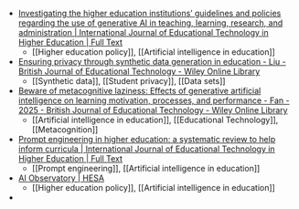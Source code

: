 - [Investigating the higher education institutions’ guidelines and policies regarding the use of generative AI in teaching, learning, research, and administration | International Journal of Educational Technology in Higher Education | Full Text](https://educationaltechnologyjournal.springeropen.com/articles/10.1186/s41239-025-00507-3)
	- [[Higher education policy]], [[Artificial intelligence in education]]
- [Ensuring privacy through synthetic data generation in education - Liu - British Journal of Educational Technology - Wiley Online Library](https://bera-journals.onlinelibrary.wiley.com/doi/abs/10.1111/bjet.13576?campaign=wolearlyview)
	- [[Synthetic data]], [[Student privacy]], [[Data sets]]
- [Beware of metacognitive laziness: Effects of generative artificial intelligence on learning motivation, processes, and performance - Fan - 2025 - British Journal of Educational Technology - Wiley Online Library](https://bera-journals.onlinelibrary.wiley.com/doi/abs/10.1111/bjet.13544?campaign=woletoc)
	- [[Artificial intelligence in education]], [[Educational Technology]], [[Metacognition]]
- [Prompt engineering in higher education: a systematic review to help inform curricula | International Journal of Educational Technology in Higher Education | Full Text](https://educationaltechnologyjournal.springeropen.com/articles/10.1186/s41239-025-00503-7)
	- [[Prompt engineering]], [[Artificial intelligence in education]]
- [AI Observatory | HESA](https://higheredstrategy.com/ai-observatory-home/ai-observatory-policies-and-guidelines/)
	- [[Higher education policy]], [[Artificial intelligence in education]]
-